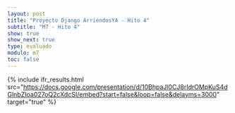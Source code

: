 ```yaml
---
layout: post
title: "Proyecto Django ArriendosYA - Hito 4"
subtitle: "M7 - Hito 4"
show: true
show_next: true
type: evaluado
modulo: m7
toc: false
---
```


{% include ifr_results.html src="https://docs.google.com/presentation/d/10BhpaJl0CJ8rIdrOMpKuS4dGlnbZIoa027oQ2cXdcSI/embed?start=false&loop=false&delayms=3000" target="true" %}

